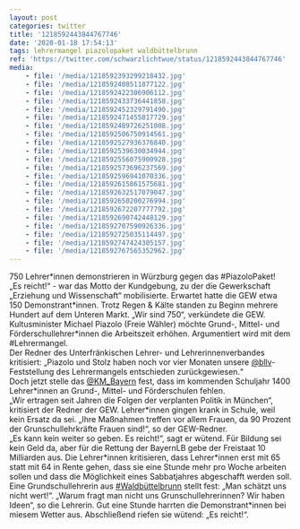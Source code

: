 ```yaml
---
layout: post
categories: twitter
title: '1218592443844767746'
date: '2020-01-18 17:54:13'
tags: lehrermangel piazolopaket waldbüttelbrunn
ref: 'https://twitter.com/schwarzlichtwue/status/1218592443844767746'
media:
    - file: '/media/1218592393299218432.jpg'
    - file: '/media/1218592408511877122.jpg'
    - file: '/media/1218592422306906112.jpg'
    - file: '/media/1218592433736441858.jpg'
    - file: '/media/1218592452329791490.jpg'
    - file: '/media/1218592471455817729.jpg'
    - file: '/media/1218592489726251008.jpg'
    - file: '/media/1218592506750914561.jpg'
    - file: '/media/1218592527936376840.jpg'
    - file: '/media/1218592539630034944.jpg'
    - file: '/media/1218592556075900928.jpg'
    - file: '/media/1218592573696237569.jpg'
    - file: '/media/1218592596941070336.jpg'
    - file: '/media/1218592615861575681.jpg'
    - file: '/media/1218592632517079047.jpg'
    - file: '/media/1218592650200276994.jpg'
    - file: '/media/1218592672207777792.jpg'
    - file: '/media/1218592690742448129.jpg'
    - file: '/media/1218592707590926336.jpg'
    - file: '/media/1218592725035114497.jpg'
    - file: '/media/1218592747424305157.jpg'
    - file: '/media/1218592767565352962.jpg'
---
```

750 Lehrer\*innen demonstrieren in Würzburg gegen das #PiazoloPaket!  
„Es reicht!“ - war das Motto der Kundgebung, zu der die Gewerkschaft „Erziehung und Wissenschaft“ mobilisierte. Erwartet hatte die GEW etwa 150 Demonstrant\*innen. Trotz Regen &amp; Kälte standen zu Beginn mehrere Hundert auf dem Unteren Markt. „Wir sind 750“, verkündete die GEW.  
Kultusminister Michael Piazolo (Freie Wähler) möchte Grund-, Mittel- und Förderschullehrer\*innen die Arbeitszeit erhöhen. Argumentiert wird mit dem #Lehrermangel.  
Der Redner des Unterfränkischen Lehrer- und Lehrerinnenverbandes kritisiert: „Piazolo und Stolz haben noch vor vier Monaten unsere [@bllv](https://twitter.com/bllv)-Feststellung des Lehrermangels entschieden zurückgewiesen.“  
Doch jetzt stelle das [@KM_Bayern](https://twitter.com/KM_Bayern) fest, dass im kommenden Schuljahr 1400 Lehrer\*innen an Grund-, Mittel- und Förderschulen fehlen.  
„Wir ertragen seit Jahren die Folgen der verplanten Politik in München“, kritisiert der Redner der GEW. Lehrer\*innen gingen krank in Schule, weil kein Ersatz da sei. „Ihre Maßnahmen treffen vor allem Frauen, da 90 Prozent der Grunschullehrkräfte Frauen sind!“, so der GEW-Redner.  
„Es kann kein weiter so geben. Es reicht!“, sagt er wütend. Für Bildung sei kein Geld da, aber für die Rettung der BayernLB gebe der Freistaat 10 Milliarden aus. 
Die Lehrer\*innen kritisieren, dass Lehrer\*innen erst mit 65 statt mit 64 in Rente gehen, dass sie eine Stunde mehr pro Woche arbeiten sollen und dass die Möglichkeit eines Sabbatjahres abgeschafft werden soll. 
Eine Grundschullehrerin aus [#Waldbüttelbrunn](/t/waldbüttelbrunn) stellt fest: „Man schätzt uns nicht wert!“. „Warum fragt man nicht uns Grunschullehrerinnen? Wir haben Ideen“, so die Lehrerin. 
Gut eine Stunde harrten die Demonstrant\*innen bei miesem Wetter aus. Abschließend riefen sie wütend: „Es reicht!“. 